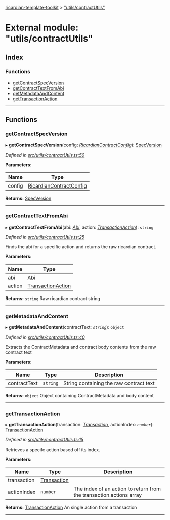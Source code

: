 [ricardian-template-toolkit](../README.md) > ["utils/contractUtils"](../modules/_utils_contractutils_.md)

# External module: "utils/contractUtils"

## Index

### Functions

* [getContractSpecVersion](_utils_contractutils_.md#getcontractspecversion)
* [getContractTextFromAbi](_utils_contractutils_.md#getcontracttextfromabi)
* [getMetadataAndContent](_utils_contractutils_.md#getmetadataandcontent)
* [getTransactionAction](_utils_contractutils_.md#gettransactionaction)

---

## Functions

<a id="getcontractspecversion"></a>

###  getContractSpecVersion

▸ **getContractSpecVersion**(config: *[RicardianContractConfig](../interfaces/_interfaces_.ricardiancontractconfig.md)*): [SpecVersion](../interfaces/_interfaces_.specversion.md)

*Defined in [src/utils/contractUtils.ts:50](https://github.com/EOSIO/ricardian-template-toolkit/blob/c1cccb0/src/utils/contractUtils.ts#L50)*

**Parameters:**

| Name | Type |
| ------ | ------ |
| config | [RicardianContractConfig](../interfaces/_interfaces_.ricardiancontractconfig.md) |

**Returns:** [SpecVersion](../interfaces/_interfaces_.specversion.md)

___
<a id="getcontracttextfromabi"></a>

###  getContractTextFromAbi

▸ **getContractTextFromAbi**(abi: *[Abi](../interfaces/_interfaces_.abi.md)*, action: *[TransactionAction](../interfaces/_interfaces_.transactionaction.md)*): `string`

*Defined in [src/utils/contractUtils.ts:25](https://github.com/EOSIO/ricardian-template-toolkit/blob/c1cccb0/src/utils/contractUtils.ts#L25)*

Finds the abi for a specific action and returns the raw ricardian contract.

**Parameters:**

| Name | Type |
| ------ | ------ |
| abi | [Abi](../interfaces/_interfaces_.abi.md) |
| action | [TransactionAction](../interfaces/_interfaces_.transactionaction.md) |

**Returns:** `string`
Raw ricardian contract string

___
<a id="getmetadataandcontent"></a>

###  getMetadataAndContent

▸ **getMetadataAndContent**(contractText: *`string`*): `object`

*Defined in [src/utils/contractUtils.ts:40](https://github.com/EOSIO/ricardian-template-toolkit/blob/c1cccb0/src/utils/contractUtils.ts#L40)*

Extracts the ContractMetadata and contract body contents from the raw contract text

**Parameters:**

| Name | Type | Description |
| ------ | ------ | ------ |
| contractText | `string` |  String containing the raw contract text |

**Returns:** `object`
Object containing ContractMetadata and body content

___
<a id="gettransactionaction"></a>

###  getTransactionAction

▸ **getTransactionAction**(transaction: *[Transaction](../interfaces/_interfaces_.transaction.md)*, actionIndex: *`number`*): [TransactionAction](../interfaces/_interfaces_.transactionaction.md)

*Defined in [src/utils/contractUtils.ts:15](https://github.com/EOSIO/ricardian-template-toolkit/blob/c1cccb0/src/utils/contractUtils.ts#L15)*

Retrieves a specifc action based off its index.

**Parameters:**

| Name | Type | Description |
| ------ | ------ | ------ |
| transaction | [Transaction](../interfaces/_interfaces_.transaction.md) |
| actionIndex | `number` |  The index of an action to return from the transaction.actions array |

**Returns:** [TransactionAction](../interfaces/_interfaces_.transactionaction.md)
An single action from a transaction

___

